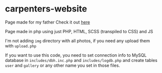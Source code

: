 # carpenters-website
Page made for my father
Check it out [here](https://meblekonopski.pl/meble-na-wymiar)

Page made in php using just PHP, HTML, SCSS (transpiled to CSS) and JS

I'm not adding `img` directory with all photos, if you need any upload them with `upload.php`

If you want to use this code, you need to set connection info to MySQL database in `includes/dbh.inc.php` and `includes/logdb.php` and create tables `user` and `gallery` or any other name you set in those files.
